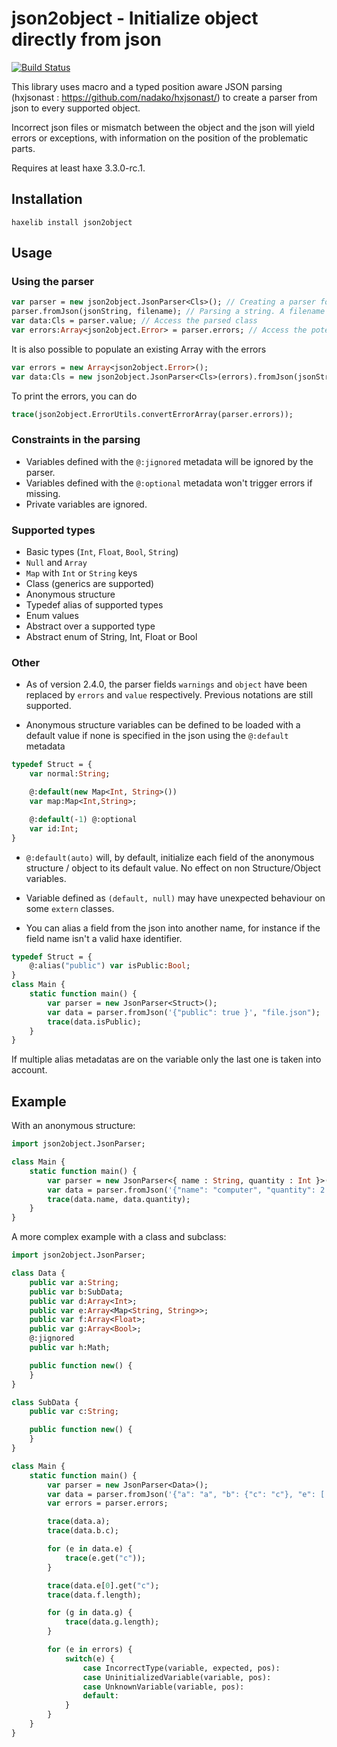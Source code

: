 # json2object - Initialize object directly from json

[![Build Status](https://travis-ci.org/elnabo/json2object.svg?branch=master)](https://travis-ci.org/elnabo/json2object)

This library uses macro and a typed position aware JSON parsing (hxjsonast : <https://github.com/nadako/hxjsonast/>) to create a parser from json to every supported object.

Incorrect json files or mismatch between the object and the json will yield errors or exceptions, with information on the position of the problematic parts.

Requires at least haxe 3.3.0-rc.1.

## Installation

```
haxelib install json2object
```

## Usage

### Using the parser
```haxe
var parser = new json2object.JsonParser<Cls>(); // Creating a parser for Cls class
parser.fromJson(jsonString, filename); // Parsing a string. A filename is specified for errors management
var data:Cls = parser.value; // Access the parsed class
var errors:Array<json2object.Error> = parser.errors; // Access the potential errors yield during the parsing
```

It is also possible to populate an existing Array with the errors
```haxe
var errors = new Array<json2object.Error>();
var data:Cls = new json2object.JsonParser<Cls>(errors).fromJson(jsonString, filename);
```

To print the errors, you can do
```haxe
trace(json2object.ErrorUtils.convertErrorArray(parser.errors));
```

### Constraints in the parsing

- Variables defined with the `@:jignored` metadata will be ignored by the parser.
- Variables defined with the `@:optional` metadata won't trigger errors if missing.
- Private variables are ignored.

### Supported types

- Basic types (`Int`, `Float`, `Bool`, `String`)
- `Null` and `Array`
- `Map` with `Int` or `String` keys
- Class (generics are supported)
- Anonymous structure
- Typedef alias of supported types
- Enum values
- Abstract over a supported type
- Abstract enum of String, Int, Float or Bool

### Other

- As of version 2.4.0, the parser fields `warnings` and `object` have been replaced by `errors` and `value` respectively. Previous notations are still supported.

- Anonymous structure variables can be defined to be loaded with a default value if none is specified in the json using the `@:default` metadata
```haxe
typedef Struct = {
	var normal:String;

	@:default(new Map<Int, String>())
	var map:Map<Int,String>;

	@:default(-1) @:optional
	var id:Int;
}
```

- `@:default(auto)` will, by default, initialize each field of the anonymous structure / object to its default value. No effect on non Structure/Object variables.

- Variable defined as `(default, null)` may have unexpected behaviour on some `extern` classes.

- You can alias a field from the json into another name, for instance if the field name isn't a valid haxe identifier.
```haxe
typedef Struct = {
	@:alias("public") var isPublic:Bool;
}
class Main {
	static function main() {
		var parser = new JsonParser<Struct>();
		var data = parser.fromJson('{"public": true }', "file.json");
		trace(data.isPublic);
	}
}
```
If multiple alias metadatas are on the variable only the last one is taken into account.

## Example

With an anonymous structure:
```haxe
import json2object.JsonParser;

class Main {
	static function main() {
		var parser = new JsonParser<{ name : String, quantity : Int }>();
		var data = parser.fromJson('{"name": "computer", "quantity": 2 }', "file.json");
		trace(data.name, data.quantity);
	}
}
```

A more complex example with a class and subclass:
```haxe
import json2object.JsonParser;

class Data {
	public var a:String;
	public var b:SubData;
	public var d:Array<Int>;
	public var e:Array<Map<String, String>>;
	public var f:Array<Float>;
	public var g:Array<Bool>;
	@:jignored
	public var h:Math;

	public function new() {
	}
}

class SubData {
	public var c:String;

	public function new() {
	}
}

class Main {
	static function main() {
		var parser = new JsonParser<Data>();
		var data = parser.fromJson('{"a": "a", "b": {"c": "c"}, "e": [ { "c": "1" }, { "c": "2" } ], "f": [], "g": [ true ] }', "file.json");
		var errors = parser.errors;

		trace(data.a);
		trace(data.b.c);

		for (e in data.e) {
			trace(e.get("c"));
		}

		trace(data.e[0].get("c");
		trace(data.f.length);

		for (g in data.g) {
			trace(data.g.length);
		}

		for (e in errors) {
			switch(e) {
				case IncorrectType(variable, expected, pos):
				case UninitializedVariable(variable, pos):
				case UnknownVariable(variable, pos):
				default:
			}
		}
	}
}
```
